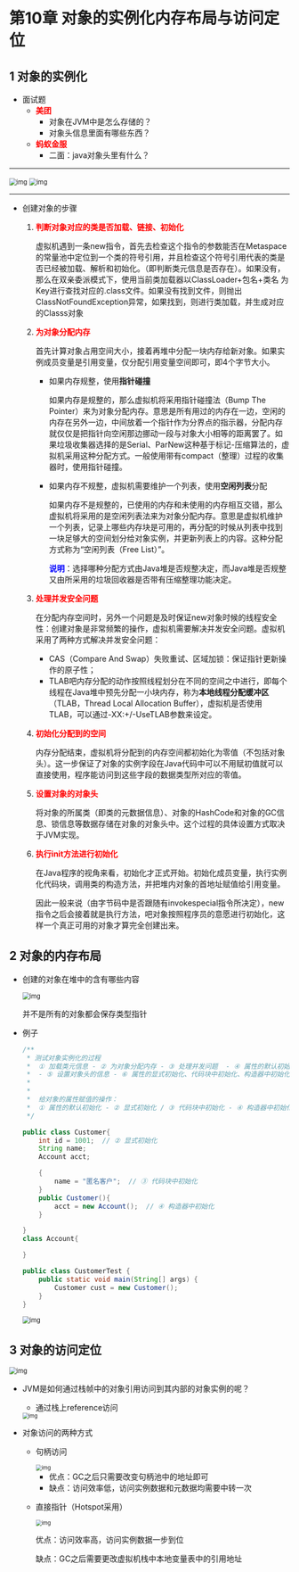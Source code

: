 # 第10章 对象的实例化内存布局与访问定位

## 1 对象的实例化

* 面试题
  * <font color=red>**美团**</font>
    * 对象在JVM中是怎么存储的？
    * 对象头信息里面有哪些东西？
  * <font color=red>**蚂蚁金服**</font>
    * 二面：java对象头里有什么？

---

<img src="images/213.png" alt="img" style="zoom:80%;" />

<img src="images/214.png" alt="img" style="zoom:80%;" />

---

* 创建对象的步骤

  1. <font color=red>**判断对象对应的类是否加载、链接、初始化**</font>

     虚拟机遇到一条new指令，首先去检查这个指令的参数能否在Metaspace的常量池中定位到一个类的符号引用，并且检查这个符号引用代表的类是否已经被加载、解析和初始化。（即判断类元信息是否存在）。如果没有，那么在双亲委派模式下，使用当前类加载器以ClassLoader+包名+类名 为Key进行查找对应的.class文件。如果没有找到文件，则抛出ClassNotFoundException异常，如果找到，则进行类加载，并生成对应的Classs对象

  2. <font color=red>**为对象分配内存**</font>

     首先计算对象占用空间大小，接着再堆中分配一块内存给新对象。如果实例成员变量是引用变量，仅分配引用变量空间即可，即4个字节大小。

     * 如果内存规整，使用**指针碰撞**

       如果内存是规整的，那么虚拟机将采用指针碰撞法（Bump The Pointer）来为对象分配内存。意思是所有用过的内存在一边，空闲的内存在另外一边，中间放着一个指针作为分界点的指示器，分配内存就仅仅是把指针向空闲那边挪动一段与对象大小相等的距离罢了。如果垃圾收集器选择的是Serial、ParNew这种基于标记-压缩算法的，虚拟机采用这种分配方式。一般使用带有compact（整理）过程的收集器时，使用指针碰撞。

     * 如果内存不规整，虚拟机需要维护一个列表，使用**空闲列表**分配

       如果内存不是规整的，已使用的内存和未使用的内存相互交错，那么虚拟机将采用的是空闲列表法来为对象分配内存。意思是虚拟机维护一个列表，记录上哪些内存块是可用的，再分配的时候从列表中找到一块足够大的空间划分给对象实例，并更新列表上的内容。这种分配方式称为“空闲列表（Free List）”。

       <font color=blue>**说明**</font>：选择哪种分配方式由Java堆是否规整决定，而Java堆是否规整又由所采用的垃圾回收器是否带有压缩整理功能决定。

  3. <font color=red>**处理并发安全问题**</font>

     在分配内存空间时，另外一个问题是及时保证new对象时候的线程安全性：创建对象是非常频繁的操作，虚拟机需要解决并发安全问题。虚拟机采用了两种方式解决并发安全问题：

     * CAS（Compare And Swap）失败重试、区域加锁：保证指针更新操作的原子性；
     * TLAB吧内存分配的动作按照线程划分在不同的空间之中进行，即每个线程在Java堆中预先分配一小块内存，称为**本地线程分配缓冲区**（TLAB，Thread Local Allocation Buffer），虚拟机是否使用TLAB，可以通过-XX:+/-UseTLAB参数来设定。

  4. <font color=red>**初始化分配到的空间**</font>

     内存分配结束，虚拟机将分配到的内存空间都初始化为零值（不包括对象头）。这一步保证了对象的实例字段在Java代码中可以不用赋初值就可以直接使用，程序能访问到这些字段的数据类型所对应的零值。

  5. <font color=red>**设置对象的对象头**</font>

     将对象的所属类（即类的元数据信息）、对象的HashCode和对象的GC信息、锁信息等数据存储在对象的对象头中。这个过程的具体设置方式取决于JVM实现。

  6. <font color=red>**执行init方法进行初始化**</font>

     在Java程序的视角来看，初始化才正式开始。初始化成员变量，执行实例化代码块，调用类的构造方法，并把堆内对象的首地址赋值给引用变量。

     因此一般来说（由字节码中是否跟随有invokespecial指令所决定），new指令之后会接着就是执行方法，吧对象按照程序员的意愿进行初始化，这样一个真正可用的对象才算完全创建出来。

## 2 对象的内存布局

* 创建的对象在堆中的含有哪些内容

  <img src="images/215.png" alt="img" style="zoom:80%;" />

  并不是所有的对象都会保存类型指针

* 例子

  ```java
  /**
   * 测试对象实例化的过程
   *  ① 加载类元信息 - ② 为对象分配内存 - ③ 处理并发问题  - ④ 属性的默认初始化（零值初始化）
   *  - ⑤ 设置对象头的信息 - ⑥ 属性的显式初始化、代码块中初始化、构造器中初始化
   *
   *
   *  给对象的属性赋值的操作：
   *  ① 属性的默认初始化 - ② 显式初始化 / ③ 代码块中初始化 - ④ 构造器中初始化
   */
  
  public class Customer{
      int id = 1001;  // ② 显式初始化
      String name;
      Account acct;
  
      {
          name = "匿名客户";  // ③ 代码块中初始化
      }
      public Customer(){
          acct = new Account();  // ④ 构造器中初始化
      }
  
  }
  class Account{
  
  }
  ```

  ```java
  public class CustomerTest {
      public static void main(String[] args) {
          Customer cust = new Customer();
      }
  }
  ```

  <img src="images/216.png" alt="img" style="zoom:80%;" />

## 3 对象的访问定位

<img src="images/217.png" alt="img" style="zoom:80%;" />

* JVM是如何通过栈帧中的对象引用访问到其内部的对象实例的呢？

  * 通过栈上reference访问

  <img src="images/218.png" alt="img" style="zoom:67%;" />

* 对象访问的两种方式

  * 句柄访问

    <img src="images/219.png" alt="img" style="zoom:67%;" />

    * 优点：GC之后只需要改变句柄池中的地址即可
    * 缺点：访问效率低，访问实例数据和元数据均需要中转一次

  * 直接指针（Hotspot采用）

    <img src="images/220.png" alt="img" style="zoom:67%;" />

    优点：访问效率高，访问实例数据一步到位

    缺点：GC之后需要更改虚拟机栈中本地变量表中的引用地址